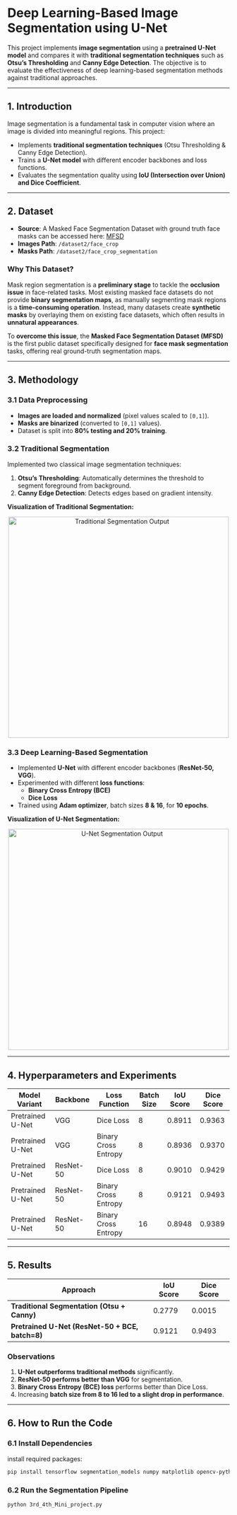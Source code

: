# **Deep Learning-Based Image Segmentation using U-Net**  

This project implements **image segmentation** using a **pretrained U-Net model** and compares it with **traditional segmentation techniques** such as **Otsu’s Thresholding** and **Canny Edge Detection**. The objective is to evaluate the effectiveness of deep learning-based segmentation methods against traditional approaches.  

---

## **1. Introduction**  

Image segmentation is a fundamental task in computer vision where an image is divided into meaningful regions. This project:  
- Implements **traditional segmentation techniques** (Otsu Thresholding & Canny Edge Detection).  
- Trains a **U-Net model** with different encoder backbones and loss functions.  
- Evaluates the segmentation quality using **IoU (Intersection over Union) and Dice Coefficient**.  

---

## **2. Dataset**  

- **Source**: A Masked Face Segmentation Dataset with ground truth face masks can be accessed here: [MFSD](https://github.com/sadjadrz/MFSD)  
- **Images Path**: `/dataset2/face_crop`  
- **Masks Path**: `/dataset2/face_crop_segmentation`  

### **Why This Dataset?**  
Mask region segmentation is a **preliminary stage** to tackle the **occlusion issue** in face-related tasks. Most existing masked face datasets do not provide **binary segmentation maps**, as manually segmenting mask regions is a **time-consuming operation**. Instead, many datasets create **synthetic masks** by overlaying them on existing face datasets, which often results in **unnatural appearances**.  

To **overcome this issue**, the **Masked Face Segmentation Dataset (MFSD)** is the first public dataset specifically designed for **face mask segmentation** tasks, offering real ground-truth segmentation maps.  

---

## **3. Methodology**  

### **3.1 Data Preprocessing**  
- **Images are loaded and normalized** (pixel values scaled to `[0,1]`).  
- **Masks are binarized** (converted to `[0,1]` values).  
- Dataset is split into **80% testing and 20% training**.  

### **3.2 Traditional Segmentation**  
Implemented two classical image segmentation techniques:  
1. **Otsu’s Thresholding**: Automatically determines the threshold to segment foreground from background.  
2. **Canny Edge Detection**: Detects edges based on gradient intensity.  

**Visualization of Traditional Segmentation:**  
<p align="center">
  <img src="./output_images2/output_1.png" alt="Traditional Segmentation Output" width="500"/>
</p>  

### **3.3 Deep Learning-Based Segmentation**  
- Implemented **U-Net** with different encoder backbones (**ResNet-50, VGG**).  
- Experimented with different **loss functions**:  
  - **Binary Cross Entropy (BCE)**  
  - **Dice Loss**  
- Trained using **Adam optimizer**, batch sizes **8 & 16**, for **10 epochs**.  

**Visualization of U-Net Segmentation:**  
<p align="center">
  <img src="./output_images2/output_2.png" alt="U-Net Segmentation Output" width="500"/>
</p>  

---

## **4. Hyperparameters and Experiments**  

| Model Variant               | Backbone  | Loss Function        | Batch Size | IoU Score | Dice Score |
|-----------------------------|-----------|----------------------|------------|-----------|------------|
| Pretrained U-Net           | VGG       | Dice Loss           | 8          | 0.8911    | 0.9363     |
| Pretrained U-Net           | VGG       | Binary Cross Entropy | 8          | 0.8936    | 0.9370     |
| Pretrained U-Net           | ResNet-50 | Dice Loss           | 8          | 0.9010    | 0.9429     |
| Pretrained U-Net           | ResNet-50 | Binary Cross Entropy | 8          | 0.9121    | 0.9493     |
| Pretrained U-Net           | ResNet-50 | Binary Cross Entropy | 16         | 0.8948    | 0.9389     |

---

## **5. Results**  

| Approach                         | IoU Score | Dice Score |
|-----------------------------------|-----------|------------|
| **Traditional Segmentation (Otsu + Canny)** | 0.2779    | 0.0015     |
| **Pretrained U-Net (ResNet-50 + BCE, batch=8)** | 0.9121    | 0.9493     |

### **Observations**  
1. **U-Net outperforms traditional methods** significantly.  
2. **ResNet-50 performs better than VGG** for segmentation.  
3. **Binary Cross Entropy (BCE) loss** performs better than Dice Loss.  
4. Increasing **batch size from 8 to 16 led to a slight drop in performance**.  

---

## **6. How to Run the Code**  

### **6.1 Install Dependencies**  

install required packages:  
```bash
pip install tensorflow segmentation_models numpy matplotlib opencv-python scikit-image scikit-learn
```  

### **6.2 Run the Segmentation Pipeline**  
```bash
python 3rd_4th_Mini_project.py
```  

